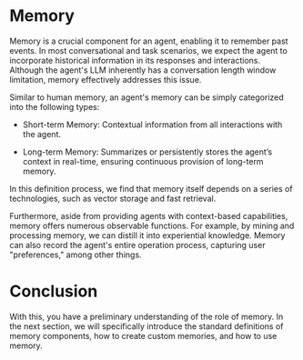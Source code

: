 # Memory
Memory is a crucial component for an agent, enabling it to remember past events. In most conversational and task scenarios, we expect the agent to incorporate historical information in its responses and interactions. Although the agent's LLM inherently has a conversation length window limitation, memory effectively addresses this issue.

Similar to human memory, an agent's memory can be simply categorized into the following types:

* Short-term Memory: Contextual information from all interactions with the agent.

* Long-term Memory: Summarizes or persistently stores the agent’s context in real-time, ensuring continuous provision of long-term memory.

In this definition process, we find that memory itself depends on a series of technologies, such as vector storage and fast retrieval.

Furthermore, aside from providing agents with context-based capabilities, memory offers numerous observable functions. For example, by mining and processing memory, we can distill it into experiential knowledge. Memory can also record the agent's entire operation process, capturing user "preferences," among other things.


# Conclusion
With this, you have a preliminary understanding of the role of memory. In the next section, we will specifically introduce the standard definitions of memory components, how to create custom memories, and how to use memory.